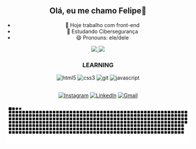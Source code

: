 <div align="center">
   <h2> Olá, eu me chamo Felipe👋</h2> 
   
- 🔭 Hoje trabalho com front-end
- 🌱 Estudando Cibersegurança
- 😄 Pronouns: ele/dele

</div>

<div align="center">
  <a href="https://github.com/Felipecolare">
    <img height="160em" src="https://github-readme-stats.vercel.app/api?username=Felipecolare&show_icons=true&theme=github_dark"/>
    <img height="160em" src="https://github-readme-stats.vercel.app/api/top-langs/?username=Felipecolare&layout=compact&langs_count=16&theme=github_dark"/>
  </a>
</div>

<div align="center">
  <h3>LEARNING</h3>
  <img src="https://cdn.jsdelivr.net/gh/devicons/devicon/icons/html5/html5-original.svg" alt="html5" width="40" height="40"/>
  <img src="https://cdn.jsdelivr.net/gh/devicons/devicon/icons/css3/css3-original.svg" alt="css3" width="40" height="40"/>                                             
  <img src="https://cdn.jsdelivr.net/gh/devicons/devicon@latest/icons/git/git-plain-wordmark.svg" alt="git" width="40" height="40"/>
  <img src="https://cdn.jsdelivr.net/gh/devicons/devicon/icons/javascript/javascript-original.svg" alt="javascript" width="40" height="40"/>
</div>

<div align="center">
  <br>
  <p align="center">
    <a href="https://www.instagram.com/felipe_colares13/"><img src="https://img.shields.io/badge/Instagram-%23E4405F.svg?&style=for-the-badge&logo=Instagram&logoColor=white" alt="Instagram"></a>
    <a href="https://www.linkedin.com/in/felipe83105202/"><img src="https://img.shields.io/badge/LinkedIn-%230077B5.svg?&style=for-the-badge&logo=LinkedIn&logoColor=white" alt="LinkedIn"></a>
    <a href="mailto:felipe83105202@gmail.com"><img src="https://img.shields.io/badge/Gmail-%23D14836.svg?&style=for-the-badge&logo=Gmail&logoColor=white" alt="Gmail"></a>
  </p>
</div>

![Snake animation](https://raw.githubusercontent.com/Felipecolare/Felipecolare/output/github-contribution-grid-snake-dark.svg)
